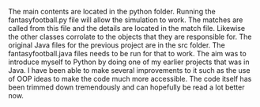 The main contents are located in the python folder. 
Running the fantasyfootball.py file will allow the simulation to work. The matches are called from this file and the details are located in the match file. Likewise the other classes corrolate to the objects that they are responsible for. 
The original Java files for the previous project are in the src folder. The fantasyfootball.java files needs to be run for that to work.
The aim was to introduce myself to Python by doing one of my earlier projects that was in Java. I have been able to make several improvements to it such as the use of OOP ideas to make the code much more accessible. The code itself has been trimmed down tremendously and can hopefully be read a lot better now. 
